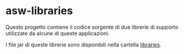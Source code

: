 # asw-libraries

Questo progetto contiene il codice sorgente 
di due librerie di supporto 
utilizzate da alcune di queste applicazioni. 

I file jar di queste librerie sono disponibili 
nella cartella [libraries](../libraries/).
